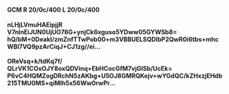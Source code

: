 #### GCM R 20/0c/400 L 20/0c/400
**nLHjLVmuHAEipjjR**<br/>**V7nlnEiJUN0UjUO76G+ynjCk6xguso5YDww05GYWSb8=**<br/>**hQ/bM+0DeakI/zmZnfTTwPob00+m3VBBUELSQDlbP2QwR0i6tbs+mhcWBl7VQ9pzArCiqJ+CJ1zg//ei...**<br/><br/>
**OReVsq+k/tdKq7f/**<br/>**QLrVK1COxOJY8oxQDVinq+EbHCocGfM7vjGISb/UcEk=**<br/>**P6vC4HQMZogDRchN5zAKbg+U5OJ8GMRQKejv+wYGdQC/kZHxzjEHdb215TMU0MS+qiMlh5x56Ww0rwPr...**